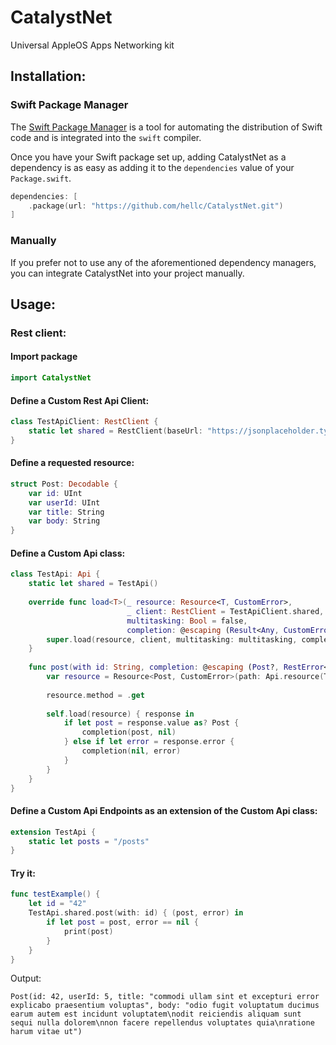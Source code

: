 # CatalystNet
Universal AppleOS Apps Networking kit

## Installation:

### Swift Package Manager

The [Swift Package Manager](https://swift.org/package-manager/) is a tool for automating the distribution of Swift code and is integrated into the `swift` compiler.

Once you have your Swift package set up, adding CatalystNet as a dependency is as easy as adding it to the `dependencies` value of your `Package.swift`.

```swift
dependencies: [
    .package(url: "https://github.com/hellc/CatalystNet.git")
]
```

### Manually

If you prefer not to use any of the aforementioned dependency managers, you can integrate CatalystNet into your project manually.

## Usage:

### Rest client:

#### Import package

```swift
import CatalystNet
```

#### Define a Custom Rest Api Client:

```swift
class TestApiClient: RestClient {
    static let shared = RestClient(baseUrl: "https://jsonplaceholder.typicode.com")
}
```

#### Define a requested resource:

```swift
struct Post: Decodable {
    var id: UInt
    var userId: UInt
    var title: String
    var body: String
}
```

#### Define a Custom Api class:

```swift
class TestApi: Api {
    static let shared = TestApi()
    
    override func load<T>(_ resource: Resource<T, CustomError>,
                          _ client: RestClient = TestApiClient.shared,
                          multitasking: Bool = false,
                          completion: @escaping (Result<Any, CustomError>) -> Void) {
        super.load(resource, client, multitasking: multitasking, completion: completion)
    }
    
    func post(with id: String, completion: @escaping (Post?, RestError<CustomError>?) -> Void) {
        var resource = Resource<Post, CustomError>(path: Api.resource(TestApi.posts, with: id))
        
        resource.method = .get
        
        self.load(resource) { response in
            if let post = response.value as? Post {
                completion(post, nil)
            } else if let error = response.error {
                completion(nil, error)
            }
        }
    }
}
```

#### Define a Custom Api Endpoints as an extension of the Custom Api class:

```swift
extension TestApi {
    static let posts = "/posts"
}
```

#### Try it:

```swift
func testExample() {
    let id = "42"
    TestApi.shared.post(with: id) { (post, error) in
        if let post = post, error == nil {
            print(post)
        }
    }
}
```

Output:
```
Post(id: 42, userId: 5, title: "commodi ullam sint et excepturi error explicabo praesentium voluptas", body: "odio fugit voluptatum ducimus earum autem est incidunt voluptatem\nodit reiciendis aliquam sunt sequi nulla dolorem\nnon facere repellendus voluptates quia\nratione harum vitae ut")
```
